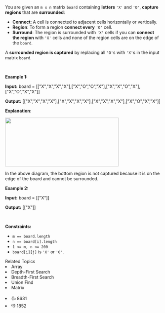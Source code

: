 <p>You are given an <code>m x n</code> matrix <code>board</code> containing <strong>letters</strong> <code>'X'</code> and <code>'O'</code>, <strong>capture regions</strong> that are <strong>surrounded</strong>:</p>

<ul> 
 <li><strong>Connect</strong>: A cell is connected to adjacent cells horizontally or vertically.</li> 
 <li><strong>Region</strong>: To form a region <strong>connect every</strong> <code>'O'</code> cell.</li> 
 <li><strong>Surround</strong>: The region is surrounded with <code>'X'</code> cells if you can <strong>connect the region </strong>with <code>'X'</code> cells and none of the region cells are on the edge of the <code>board</code>.</li> 
</ul>

<p>A <strong>surrounded region is captured</strong> by replacing all <code>'O'</code>s with <code>'X'</code>s in the input matrix <code>board</code>.</p>

<p>&nbsp;</p> 
<p><strong class="example">Example 1:</strong></p>

<div class="example-block"> 
 <p><strong>Input:</strong> <span class="example-io">board = [["X","X","X","X"],["X","O","O","X"],["X","X","O","X"],["X","O","X","X"]]</span></p> 
</div>

<p><strong>Output:</strong> <span class="example-io">[["X","X","X","X"],["X","X","X","X"],["X","X","X","X"],["X","O","X","X"]]</span></p>

<p><strong>Explanation:</strong></p> 
<img alt="" src="https://assets.leetcode.com/uploads/2021/02/19/xogrid.jpg" style="width: 367px; height: 158px;" /> 
<p>In the above diagram, the bottom region is not captured because it is on the edge of the board and cannot be surrounded.</p>

<p><strong class="example">Example 2:</strong></p>

<div class="example-block"> 
 <p><strong>Input:</strong> <span class="example-io">board = [["X"]]</span></p> 
</div>

<p><strong>Output:</strong> <span class="example-io">[["X"]]</span></p>

<p>&nbsp;</p> 
<p><strong>Constraints:</strong></p>

<ul> 
 <li><code>m == board.length</code></li> 
 <li><code>n == board[i].length</code></li> 
 <li><code>1 &lt;= m, n &lt;= 200</code></li> 
 <li><code>board[i][j]</code> is <code>'X'</code> or <code>'O'</code>.</li> 
</ul>

<div><div>Related Topics</div><div><li>Array</li><li>Depth-First Search</li><li>Breadth-First Search</li><li>Union Find</li><li>Matrix</li></div></div><br><div><li>👍 8631</li><li>👎 1852</li></div>
